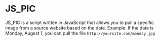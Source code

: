 # JS_PIC
JS_PIC is a script written in JavaScript that allows you to pull a specific image from a source website based on the date. 
Example: If the date is Monday, Augest 1, you can pull the file `http://yoursite.com/monday.jpg`
